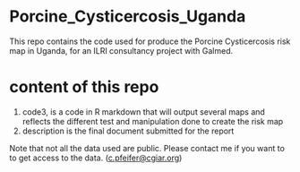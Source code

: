 # Porcine_Cysticercosis_Uganda
This repo contains the code used for produce the Porcine Cysticercosis risk map in Uganda, for an ILRI consultancy project with Galmed. 


# content of this repo

1. code3, is a code in R markdown that will output several maps and reflects the different test and manipulation done to create the risk map
2. description is the final document submitted for the report 

Note that not all the data used are public. Please contact me if you want to to get access to the data. (c.pfeifer@cgiar.org)
